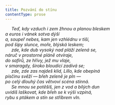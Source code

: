 ```yaml
---
title: Pozvání do stínu
contentType: prose
---
```


     _Teď, kdy vzduch i zem žhnou a planou bleskem  
a euros i vánek sotva dýší  
a, soupeř nebes, kam jen vzhlédnu v tiši,  
pod šípy slunce, moře, blýská leskem;  
     zde, kde dub vysoký nad pláží zelená se,  
náruč v prostorné pláně otvíraje,  
do safírů, ze hřívy, jež mu vlaje,  
v smaragdy, široko bloudící zadívá se;  
     zde, zde zas najdeš klid, Lillo, kde obepíná  
písčinu svěží — břeh zeleně je pln —  
po celý dlouhý čas větvoví scéna stinná.  
     Se mnou se potěšíš, jen z vod a bílých dun  
uvidíš laškovat, kde břeh se k výši vzpíná,  
rybu s ptákem a stín se stříbrem vln._
